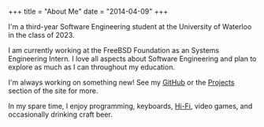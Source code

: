 +++
title = "About Me"
date = "2014-04-09"
+++

I'm a third-year Software Engineering student at the University of Waterloo in the class of 2023.

I am currently working at the FreeBSD Foundation as an Systems Engineering Intern. I love all aspects about Software Engineering and plan to explore as much as I can throughout my education.

I'm always working on something new! See my [GitHub](https://github.com/ZacJoffe) or the [Projects](/projects) section of the site for more.

In my spare time, I enjoy programming, keyboards, [Hi-Fi](https://www.reddit.com/r/headphones/), video games, and occasionally drinking craft beer.

